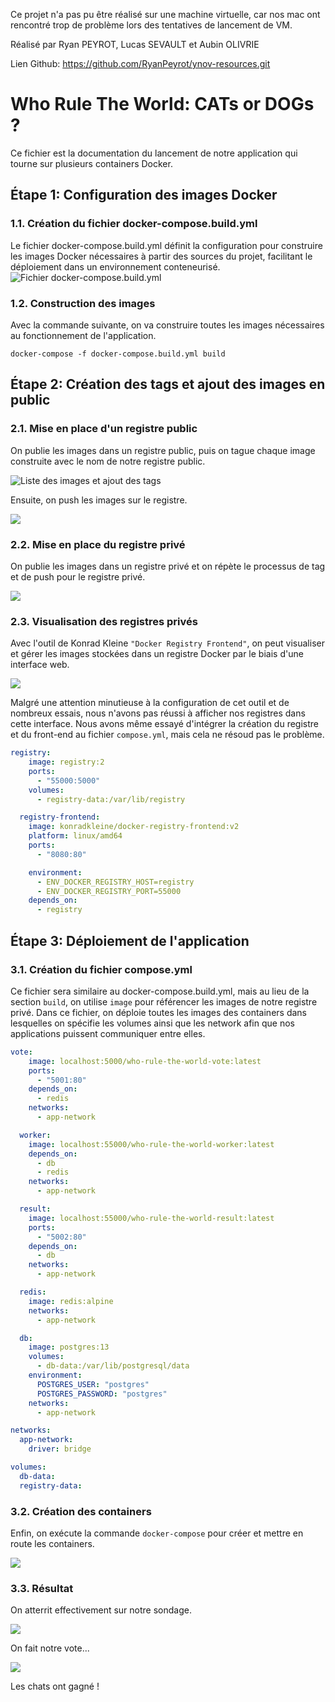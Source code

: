 Ce projet n'a pas pu être réalisé sur une machine virtuelle, car nos mac ont rencontré trop de problème lors des tentatives de lancement de VM.

Réalisé par Ryan PEYROT, Lucas SEVAULT et Aubin OLIVRIE

Lien Github: https://github.com/RyanPeyrot/ynov-resources.git

# Who Rule The World: CATs or DOGs ?

Ce fichier est la documentation du lancement de notre application qui tourne sur plusieurs containers Docker.

## Étape 1: Configuration des images Docker

### 1.1. Création du fichier docker-compose.build.yml

Le fichier docker-compose.build.yml définit la configuration pour construire les images Docker nécessaires à partir des sources du projet, facilitant le déploiement dans un environnement conteneurisé.
![Fichier docker-compose.build.yml](SUBMISSION-pictures/image.png)

### 1.2. Construction des images

Avec la commande suivante, on va construire toutes les images nécessaires au fonctionnement de l'application.

```shell
docker-compose -f docker-compose.build.yml build
```

## Étape 2: Création des tags et ajout des images en public

### 2.1. Mise en place d'un registre public

On publie les images dans un registre public, puis on tague chaque image construite avec le nom de notre registre public.

![Liste des images et ajout des tags](SUBMISSION-pictures/image2.png)

Ensuite, on push les images sur le registre.

![](SUBMISSION-pictures/image3.png)

### 2.2. Mise en place du registre privé

On publie les images dans un registre privé et on répète le processus de tag et de push pour le registre privé.

![](SUBMISSION-pictures/image4.png)

### 2.3. Visualisation des registres privés

Avec l'outil de Konrad Kleine `"Docker Registry Frontend"`, on peut visualiser et gérer les images stockées dans un registre Docker par le biais d'une interface web.

![](SUBMISSION-pictures/image5.png)

Malgré une attention minutieuse à la configuration de cet outil et de nombreux essais, nous n'avons pas réussi à afficher nos registres dans cette interface. Nous avons même essayé d'intégrer la création du registre et du front-end au fichier `compose.yml`, mais cela ne résoud pas le problème.

```yml
registry:
    image: registry:2
    ports:
      - "55000:5000"
    volumes:
      - registry-data:/var/lib/registry

  registry-frontend:
    image: konradkleine/docker-registry-frontend:v2
    platform: linux/amd64
    ports:
      - "8080:80"

    environment:
      - ENV_DOCKER_REGISTRY_HOST=registry
      - ENV_DOCKER_REGISTRY_PORT=55000
    depends_on:
      - registry
```

## Étape 3: Déploiement de l'application

### 3.1. Création du fichier compose.yml
Ce fichier sera similaire au docker-compose.build.yml, mais au lieu de la section `build`, on utilise `image` pour référencer les images de notre registre privé. Dans ce fichier, on déploie toutes les images des containers dans lesquelles on spécifie les volumes ainsi que les network afin que nos applications puissent communiquer entre elles.

```yml
vote:
    image: localhost:5000/who-rule-the-world-vote:latest
    ports:
      - "5001:80"
    depends_on:
      - redis
    networks:
      - app-network

  worker:
    image: localhost:55000/who-rule-the-world-worker:latest
    depends_on:
      - db
      - redis
    networks:
      - app-network

  result:
    image: localhost:55000/who-rule-the-world-result:latest
    ports:
      - "5002:80"
    depends_on:
      - db
    networks:
      - app-network

  redis:
    image: redis:alpine
    networks:
      - app-network

  db:
    image: postgres:13
    volumes:
      - db-data:/var/lib/postgresql/data
    environment:
      POSTGRES_USER: "postgres"
      POSTGRES_PASSWORD: "postgres"
    networks:
      - app-network

networks:
  app-network:
    driver: bridge

volumes:
  db-data:
  registry-data:
```

### 3.2. Création des containers
Enfin, on exécute la commande `docker-compose` pour créer et mettre en route les containers.

![](SUBMISSION-pictures/image6.png)

### 3.3. Résultat
On atterrit effectivement sur notre sondage.

![](SUBMISSION-pictures/image7.png)

On fait notre vote...

![](SUBMISSION-pictures/image8.png)

Les chats ont gagné !